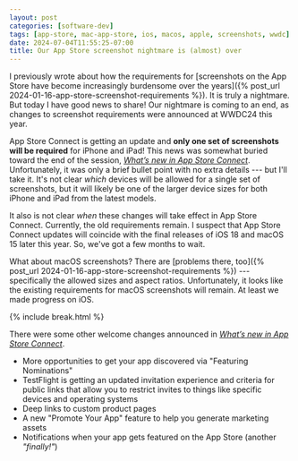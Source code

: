 ```yaml
---
layout: post
categories: [software-dev]
tags: [app-store, mac-app-store, ios, macos, apple, screenshots, wwdc]
date: 2024-07-04T11:55:25-07:00
title: Our App Store screenshot nightmare is (almost) over
---
```


I previously wrote about how the requirements for [screenshots on the App Store have become increasingly burdensome over the years]({% post_url 2024-01-16-app-store-screenshot-requirements %}). It is truly a nightmare. But today I have good news to share! Our nightmare is coming to an end, as changes to screenshot requirements were announced at WWDC24 this year.

<!--excerpt-->

App Store Connect is getting an update and **only one set of screenshots will be required** for iPhone and iPad! This news was somewhat buried toward the end of the session, [_What’s new in App Store Connect_](https://developer.apple.com/wwdc24/10063). Unfortunately, it was only a brief bullet point with no extra details --- but I'll take it. It's not clear _which_ devices will be allowed for a single set of screenshots, but it will likely be one of the larger device sizes for both iPhone and iPad from the latest models.

It also is not clear _when_ these changes will take effect in App Store Connect. Currently, the old requirements remain. I suspect that App Store Connect updates will coincide with the final releases of iOS 18 and macOS 15 later this year. So, we've got a few months to wait.

What about macOS screenshots? There are [problems there, too]({% post_url 2024-01-16-app-store-screenshot-requirements %}) --- specifically the allowed sizes and aspect ratios. Unfortunately, it looks like the existing requirements for macOS screenshots will remain. At least we made progress on iOS.

{% include break.html %}

There were some other welcome changes announced in [_What’s new in App Store Connect_](https://developer.apple.com/wwdc24/10063).

- More opportunities to get your app discovered via "Featuring Nominations"
- TestFlight is getting an updated invitation experience and criteria for public links that allow you to restrict invites to things like specific devices and operating systems
- Deep links to custom product pages
- A new "Promote Your App" feature to help you generate marketing assets
- Notifications when your app gets featured on the App Store (another _"finally!"_)
